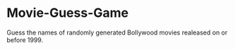 Movie-Guess-Game
================

Guess the names of randomly generated Bollywood movies realeased on or before 1999.
